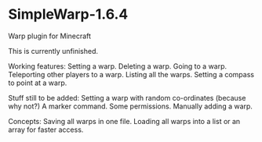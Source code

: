 SimpleWarp-1.6.4
================

Warp plugin for Minecraft

This is currently unfinished.

Working features:
Setting a warp.
Deleting a warp.
Going to a warp.
Teleporting other players to a warp.
Listing all the warps.
Setting a compass to point at a warp.

Stuff still to be added:
Setting a warp with random co-ordinates (because why not?)
A marker command.
Some permissions.
Manually adding a warp.


Concepts: 
Saving all warps in one file. 
Loading all warps into a list or an array for faster access.

